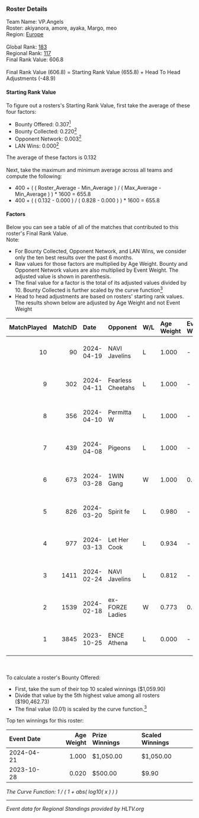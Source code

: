 ### Roster Details<br />
Team Name: VP.Angels<br />
Roster: akiyanora, amore, ayaka, Margo, meo<br />
Region: [Europe]( ../standings_europe.md)<br />
<br />
Global Rank: [183](../standings_global.md)<br />
Regional Rank: [117]( ../standings_europe.md)<br />
Final Rank Value:  606.8<br />
<br />
Final Rank Value (606.8) = Starting Rank Value (655.8) + Head To Head Adjustments (-48.9)<br />

#### Starting Rank Value<br />
To figure out a rosters's Starting Rank Value, first take the average of these four factors:<br />
- Bounty Offered: 0.307[<sup>1</sup>](#table2)
- Bounty Collected: 0.220[<sup>2</sup>](#table1)
- Opponent Network: 0.003[<sup>2</sup>](#table1)
- LAN Wins: 0.000[<sup>2</sup>](#table1)

The average of these factors is 0.132<br />
<br />
Next, take the maximum and minimum average across all teams and compute the following:<br />
- 400 + ( ( Roster_Average - Min_Average ) / ( Max_Average - Min_Average ) ) * 1600 = 655.8
- 400 + ( ( 0.132 - 0.000 ) / ( 0.828 - 0.000 ) ) * 1600 = 655.8


#### Factors<br />
Below you can see a table of all of the matches that contributed to this roster's Final Rank Value.<br />
Note:<br />

- For Bounty Collected, Opponent Network, and LAN Wins, we consider only the ten best results over the past 6 months.
- Raw values for those factors are multiplied by Age Weight. Bounty and Opponent Network values are also multiplied by Event Weight. The adjusted value is shown in parenthesis.
- The final value for a factor is the total of its adjusted values divided by 10. Bounty Collected is further scaled by the curve function[<sup>3</sup>](#curveFunction)
- Head to head adjustments are based on rosters' starting rank values. The results shown below are adjusted by Age Weight and not Event Weight
<span id="table1"></span><br />


| MatchPlayed | MatchID | Date       | Opponent          | W/L | Age Weight | Event Weight | Bounty Collected | Opponent Network | LAN Wins  | H2H Adjustment | Participating Roster                |
| -: | -: | :- | :- | :- | :- | :- | :- | :- | :- | -: | :- |
|          10 |      90 | 2024-04-19 | NAVI Javelins     | L   | 1.000      | -            | -                | -                | -         |          -5.54 | akiyanora, amore, ayaka, Margo, meo |
|           9 |     302 | 2024-04-11 | Fearless Cheetahs | L   | 1.000      | -            | -                | -                | -         |          -8.49 | akiyanora, amore, ayaka, Margo, meo |
|           8 |     356 | 2024-04-10 | Permitta W        | L   | 1.000      | -            | -                | -                | -         |         -21.23 | akiyanora, amore, ayaka, Margo, meo |
|           7 |     439 | 2024-04-08 | Pigeons           | L   | 1.000      | -            | -                | -                | -         |          -5.91 | akiyanora, amore, ayaka, Margo, meo |
|           6 |     673 | 2024-03-28 | 1WIN Gang         | W   | 1.000      | 0.331        | 0.006 (0.002)    | 0.046 (0.015)    | 0 (0.000) |          14.14 | akiyanora, amore, ayaka, Margo, meo |
|           5 |     826 | 2024-03-20 | Spirit fe         | L   | 0.980      | -            | -                | -                | -         |         -13.95 | akiyanora, amore, ayaka, Margo, meo |
|           4 |     977 | 2024-03-13 | Let Her Cook      | L   | 0.934      | -            | -                | -                | -         |         -13.65 | akiyanora, amore, ayaka, Margo, meo |
|           3 |    1411 | 2024-02-24 | NAVI Javelins     | L   | 0.812      | -            | -                | -                | -         |          -6.66 | akiyanora, amore, ayaka, Margo, meo |
|           2 |    1539 | 2024-02-18 | ex-FORZE Ladies   | W   | 0.773      | 0.143        | 0.009 (0.001)    | 0.093 (0.010)    | 0 (0.000) |          12.37 | akiyanora, amore, ayaka, Margo, meo |
|           1 |    3845 | 2023-10-25 | ENCE Athena       | L   | 0.000      | -            | -                | -                | -         |          -0.00 | amore, ayaka, Katherine, Margo, meo |

<br />
<span id="table2"></span><br />
To calculate a roster's Bounty Offered:<br />

- First, take the sum of their top 10 scaled winnings ($1,059.90)
- Divide that value by the 5th highest value among all rosters ($190,462.73)
- The final value (0.01) is scaled by the curve function.[<sup>3</sup>](#curveFunction)

Top ten winnings for this roster:<br />

| Event Date | Age Weight | Prize Winnings | Scaled Winnings |
| :- | -: | :- | :- |
| 2024-04-21 |      1.000 | $1,050.00      | $1,050.00       |
| 2023-10-28 |      0.020 | $500.00        | $9.90           |


<span id="curveFunction"></span>_The Curve Function: 1 / ( 1 + abs( log10( x ) ) )_<br />

---
_Event data for Regional Standings provided by HLTV.org_<br />

